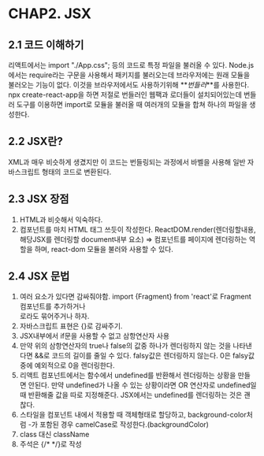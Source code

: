 # CHAP2. JSX

## 2.1 코드 이해하기

리액트에서는 import "./App.css"; 등의 코드로 특정 파일을 불러올 수 있다. Node.js에서는 require라는 구문을 사용해서 패키지를 불러오는데 브라우저에는 원래
모듈을 불러오는 기능이 없다. 이것을 브라우저에서도 사용하기위해 **_번들러_**를 사용한다.
npx create-react-app을 하면 저절로 번들러인 웹팩과 로더들이 설치되어있는데 번들러 도구를 이용하면 import로 모듈을 불러올 때 여러개의 모듈을 합쳐 하나의 파일을 생성한다.

## 2.2 JSX란?

XML과 매우 비슷하게 생겼지만 이 코드는 번들링되는 과정에서 바벨을 사용해 일반 자바스크립트 형태의 코드로 변환된다.

## 2.3 JSX 장점

1. HTML과 비슷해서 익숙하다.
2. 컴포넌트를 마치 HTML 태그 쓰듯이 작성한다.
   ReactDOM.render(렌더링할내용,해당JSX를 렌더링할 document내부 요소) => 컴포넌트를 페이지에 렌더링하는 역할을 하며, react-dom 모듈을 불러와 사용할 수 있다.

## 2.4 JSX 문법

1. 여러 요소가 있다면 감싸줘야함. import {Fragment} from 'react'로 Fragment 컴포넌트를 추가하거나 <div>로라도 묶어주거나 하자.
2. 자바스크립트 표현은 {}로 감싸주기.
3. JSX내부에서 if문을 사용할 수 없고 삼항연산자 사용
4. 만약 위의 삼항연산자의 true나 false의 값중 하나가 렌더링하지 않는 것을 나타낸다면 &&로 코드의 길이를 줄일 수 있다. falsy값은 렌더링하지 않는다. 0은 falsy값중에 예외적으로 0을 렌더링한다.
5. 리액트 컴포넌트에서는 함수에서 undefined를 반환해서 렌더링하는 상황을 만들면 안된다. 만약 undefined가 나올 수 있는 상황이라면 OR 연산자로 undefined일때 반환해줄 값을 따로 지정해준다. JSX에서는 undefined를 렌더링하는 것은 괜찮다.
6. 스타일을 컴포넌트 내에서 적용할 때 객체형태로 할당하고, background-color처럼 -가 포함된 경우 camelCase로 작성한다.(backgroundColor)
7. class 대신 className
8. 주석은 {/\* \*/}로 작성
